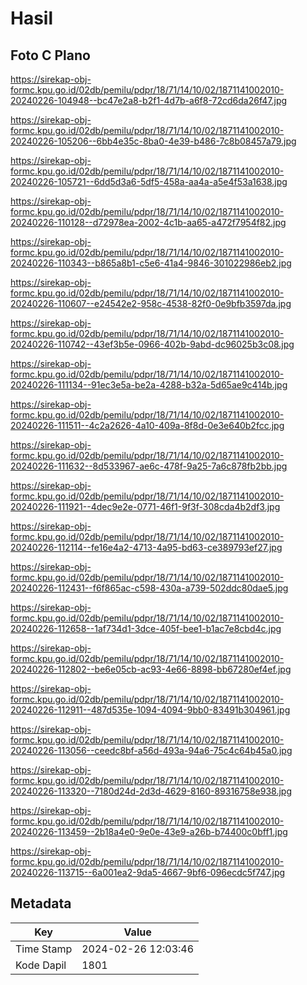 # Hasil

## Foto C Plano

https://sirekap-obj-formc.kpu.go.id/02db/pemilu/pdpr/18/71/14/10/02/1871141002010-20240226-104948--bc47e2a8-b2f1-4d7b-a6f8-72cd6da26f47.jpg

https://sirekap-obj-formc.kpu.go.id/02db/pemilu/pdpr/18/71/14/10/02/1871141002010-20240226-105206--6bb4e35c-8ba0-4e39-b486-7c8b08457a79.jpg

https://sirekap-obj-formc.kpu.go.id/02db/pemilu/pdpr/18/71/14/10/02/1871141002010-20240226-105721--6dd5d3a6-5df5-458a-aa4a-a5e4f53a1638.jpg

https://sirekap-obj-formc.kpu.go.id/02db/pemilu/pdpr/18/71/14/10/02/1871141002010-20240226-110128--d72978ea-2002-4c1b-aa65-a472f7954f82.jpg

https://sirekap-obj-formc.kpu.go.id/02db/pemilu/pdpr/18/71/14/10/02/1871141002010-20240226-110343--b865a8b1-c5e6-41a4-9846-301022986eb2.jpg

https://sirekap-obj-formc.kpu.go.id/02db/pemilu/pdpr/18/71/14/10/02/1871141002010-20240226-110607--e24542e2-958c-4538-82f0-0e9bfb3597da.jpg

https://sirekap-obj-formc.kpu.go.id/02db/pemilu/pdpr/18/71/14/10/02/1871141002010-20240226-110742--43ef3b5e-0966-402b-9abd-dc96025b3c08.jpg

https://sirekap-obj-formc.kpu.go.id/02db/pemilu/pdpr/18/71/14/10/02/1871141002010-20240226-111134--91ec3e5a-be2a-4288-b32a-5d65ae9c414b.jpg

https://sirekap-obj-formc.kpu.go.id/02db/pemilu/pdpr/18/71/14/10/02/1871141002010-20240226-111511--4c2a2626-4a10-409a-8f8d-0e3e640b2fcc.jpg

https://sirekap-obj-formc.kpu.go.id/02db/pemilu/pdpr/18/71/14/10/02/1871141002010-20240226-111632--8d533967-ae6c-478f-9a25-7a6c878fb2bb.jpg

https://sirekap-obj-formc.kpu.go.id/02db/pemilu/pdpr/18/71/14/10/02/1871141002010-20240226-111921--4dec9e2e-0771-46f1-9f3f-308cda4b2df3.jpg

https://sirekap-obj-formc.kpu.go.id/02db/pemilu/pdpr/18/71/14/10/02/1871141002010-20240226-112114--fe16e4a2-4713-4a95-bd63-ce389793ef27.jpg

https://sirekap-obj-formc.kpu.go.id/02db/pemilu/pdpr/18/71/14/10/02/1871141002010-20240226-112431--f6f865ac-c598-430a-a739-502ddc80dae5.jpg

https://sirekap-obj-formc.kpu.go.id/02db/pemilu/pdpr/18/71/14/10/02/1871141002010-20240226-112658--1af734d1-3dce-405f-bee1-b1ac7e8cbd4c.jpg

https://sirekap-obj-formc.kpu.go.id/02db/pemilu/pdpr/18/71/14/10/02/1871141002010-20240226-112802--be6e05cb-ac93-4e66-8898-bb67280ef4ef.jpg

https://sirekap-obj-formc.kpu.go.id/02db/pemilu/pdpr/18/71/14/10/02/1871141002010-20240226-112911--487d535e-1094-4094-9bb0-83491b304961.jpg

https://sirekap-obj-formc.kpu.go.id/02db/pemilu/pdpr/18/71/14/10/02/1871141002010-20240226-113056--ceedc8bf-a56d-493a-94a6-75c4c64b45a0.jpg

https://sirekap-obj-formc.kpu.go.id/02db/pemilu/pdpr/18/71/14/10/02/1871141002010-20240226-113320--7180d24d-2d3d-4629-8160-89316758e938.jpg

https://sirekap-obj-formc.kpu.go.id/02db/pemilu/pdpr/18/71/14/10/02/1871141002010-20240226-113459--2b18a4e0-9e0e-43e9-a26b-b74400c0bff1.jpg

https://sirekap-obj-formc.kpu.go.id/02db/pemilu/pdpr/18/71/14/10/02/1871141002010-20240226-113715--6a001ea2-9da5-4667-9bf6-096ecdc5f747.jpg


## Metadata

| Key        | Value               |
| ---------- | ------------------- |
| Time Stamp | 2024-02-26 12:03:46 |
| Kode Dapil | 1801                |



